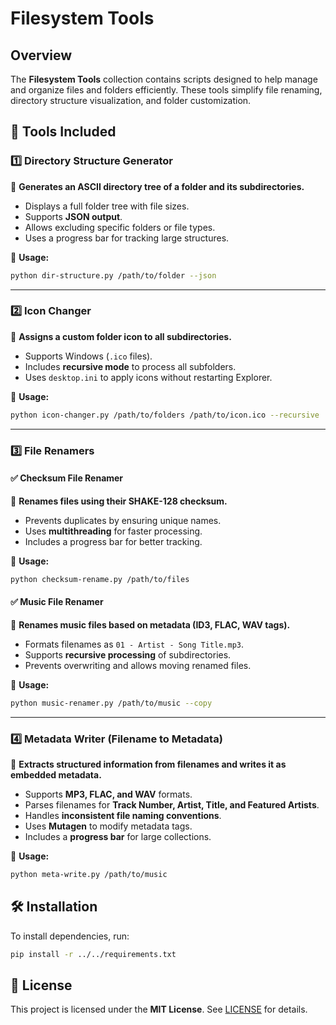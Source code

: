 # Filesystem Tools

## Overview
The **Filesystem Tools** collection contains scripts designed to help manage and organize files and folders efficiently. These tools simplify file renaming, directory structure visualization, and folder customization.

## 📂 Tools Included

### **1️⃣ Directory Structure Generator**
📌 **Generates an ASCII directory tree of a folder and its subdirectories.**
- Displays a full folder tree with file sizes.
- Supports **JSON output**.
- Allows excluding specific folders or file types.
- Uses a progress bar for tracking large structures.

📍 **Usage:**
```bash
python dir-structure.py /path/to/folder --json
```

---

### **2️⃣ Icon Changer**
📌 **Assigns a custom folder icon to all subdirectories.**
- Supports Windows (`.ico` files).
- Includes **recursive mode** to process all subfolders.
- Uses `desktop.ini` to apply icons without restarting Explorer.

📍 **Usage:**
```bash
python icon-changer.py /path/to/folders /path/to/icon.ico --recursive
```

---

### **3️⃣ File Renamers**

#### ✅ **Checksum File Renamer**
📌 **Renames files using their SHAKE-128 checksum.**
- Prevents duplicates by ensuring unique names.
- Uses **multithreading** for faster processing.
- Includes a progress bar for better tracking.

📍 **Usage:**
```bash
python checksum-rename.py /path/to/files
```

#### ✅ **Music File Renamer**
📌 **Renames music files based on metadata (ID3, FLAC, WAV tags).**
- Formats filenames as `01 - Artist - Song Title.mp3`.
- Supports **recursive processing** of subdirectories.
- Prevents overwriting and allows moving renamed files.

📍 **Usage:**
```bash
python music-renamer.py /path/to/music --copy
```

---

### **4️⃣ Metadata Writer (Filename to Metadata)**
📌 **Extracts structured information from filenames and writes it as embedded metadata.**
- Supports **MP3, FLAC, and WAV** formats.
- Parses filenames for **Track Number, Artist, Title, and Featured Artists**.
- Handles **inconsistent file naming conventions**.
- Uses **Mutagen** to modify metadata tags.
- Includes a **progress bar** for large collections.

📍 **Usage:**
```bash
python meta-write.py /path/to/music
```

## 🛠 Installation
To install dependencies, run:
```bash
pip install -r ../../requirements.txt
```

## 📜 License
This project is licensed under the **MIT License**. See [LICENSE](../../LICENSE) for details.
